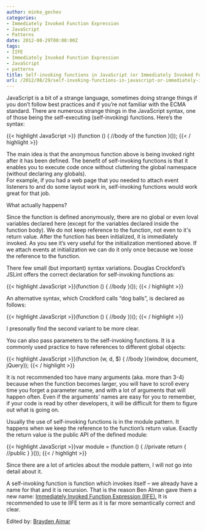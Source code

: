 ```yaml
---
author: minko_gechev
categories:
- Immediately Invoked Function Expression
- JavaScript
- Patterns
date: 2012-08-29T00:00:00Z
tags:
- IIFE
- Immediately Invoked Function Expression
- JavaScript
- patterns
title: Self-invoking functions in JavaScript (or Immediately Invoked Function Expressions)
url: /2012/08/29/self-invoking-functions-in-javascript-or-immediately-invoked-function-expression/
---
```


JavaScript is a bit of a strange language, sometimes doing strange things if you don’t follow best practices and if you’re not familiar with the ECMA standard. There are numerous strange things in the JavaScript syntax, one of those being the self-executing (self-invoking) functions. Here’s the syntax:

{{< highlight JavaScript >}}
(function () {
    //body of the function
}());
{{< / highlight >}}

The main idea is that the anonymous function above is being invoked right after it has been defined. The benefit of self-invoking functions is that it enables you to execute code once without cluttering the global namespace (without declaring any globals).  
For example, if you had a web page that you needed to attach event listeners to and do some layout work in, self-invoking functions would work great for that job.

What actually happens?

Since the function is defined anonymously, there are no global or even loval variables declared here (except for the variables declared inside the function body). We do not keep reference to the function, not even to it's return value. After the function has been initialized, it is immediately invoked.
As you see it’s very useful for the initialization mentioned above. If we attach events at initialization we can do it only once because we loose the reference to the function.

There few small (but important) syntax variations. Douglas Crockford’s JSLint offers the correct declaration for self-invoking functions as:

{{< highlight JavaScript >}}(function () {
    //body
}());
{{< / highlight >}}

An alternative syntax, which Crockford calls “dog balls”, is declared as follows:

{{< highlight JavaScript >}}(function () {
    //body
})();
{{< / highlight >}}

I presonally find the second variant to be more clear.

You can also pass parameters to the self-invoking functions. It is a commonly used practice to have references to different global objects:

{{< highlight JavaScript >}}(function (w, d, $) {
   //body
}(window, document, jQuery));
{{< / highlight >}}

It is not recommended too have many arguments (aka. more than 3-4) because when the function becomes larger, you will have to scroll every time you forget a parameter name, and with a lot of arguments that will happen often. Even if the arguments’ names are easy for you to remember, if your code is read by other developers, it will be difficult for them to figure out what is going on.

Usually the use of self-invoking functions is in the module pattern. It happens when we keep the reference to the function’s return value. Exactly the return value is the public API of the defined module:

{{< highlight JavaScript >}}var module = (function () {
    //private
    return {
    //public
    }
}());
{{< / highlight >}}

Since there are a lot of articles about the module pattern, I will not go into detail about it.

A self-invoking function is function which invokes itself – we already have a name for that and it is recursion. That is the reason Ben Alman gave them a new name: [Immediately Invoked Function Expression (IIFE).][1] It is recommended to use te IIFE term as it is far more semantically correct and clear.

Edited by: [Brayden Aimar][2]

 [1]: http://benalman.com/news/2010/11/immediately-invoked-function-expression/
 [2]: https://github.com/braydenaimar

